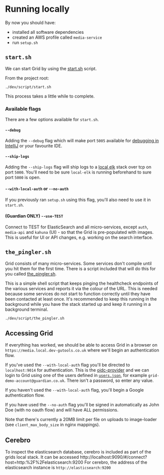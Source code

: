 # Running locally

By now you should have:
- installed all software dependencies
- created an AWS profile called `media-service`
- run `setup.sh`

## `start.sh`
We can start Grid by using the [start.sh](../../dev/script/start.sh) script.

From the project root:

```shell script
./dev/script/start.sh
```

This process takes a little while to complete.

### Available flags
There are a few options available for `start.sh`.

#### `--debug`
Adding the `--debug` flag which will make port `5005` available for [debugging in IntelliJ](https://www.jetbrains.com/help/idea/attaching-to-local-process.html)
or your favourite IDE.

#### `--ship-logs`
Adding the `--ship-logs` flag will ship logs to a [local elk](https://github.com/guardian/local-elk) stack over tcp on port `5000`.
You'll need to be sure `local-elk` is running beforehand to sure port `5000` is open.

#### `--with-local-auth` or `--no-auth`
If you previously ran `setup.sh` using this flag, you'll also need to use it in `start.sh`.

#### (Guardian ONLY) `--use-TEST`
Connect to TEST for ElasticSearch and all  micro-services, except `auth`, `media-api` and `kahuna` (UI) - so that the Grid is pre-populated with images. This is useful for UI or API changes, e.g. working on the search interface.

## `the_pingler.sh`
Grid consists of many micro-services. Some services don't compile until you hit them for the first time.
There is a script included that will do this for you called [the_pingler.sh](../../dev/script/the_pingler.sh).

This is a simple shell script that keeps pinging the healthcheck endpoints of the various
services and reports it via the colour of the URL.  This is needed because some services do
not start to function correctly until they have been contacted at least once.
It's recommended to keep this running in the background while you have the stack started up
and keep it running in a background terminal.

```shell script
./dev/script/the_pingler.sh
```

## Accessing Grid
If everything has worked, we should be able to access Grid in a browser on `https://media.local.dev-gutools.co.uk`
where we'll begin an authentication flow.

If you've used the `--with-local-auth` flag you'll be directed to `localhost:9014` for authentication.
This is the [oidc-provider](../../dev/oidc-provider) and we can login to Grid using one of the users defined in
[`users.json`](../../dev/config/users.json), for example `grid-demo-account@guardian.co.uk`. There isn't a password, so enter any value.

If you haven't used the `--with-local-auth` flag, you'll begin a Google authentication flow.

If you have used the `--no-auth` flag you'll be signed in automatically as John Doe (with no oauth flow) and will have ALL permissions.

Note that there's currently a 20MB limit per file on uploads to image-loader (see `client_max_body_size` in nginx mappings).

## Cerebro

To inspect the elasticsearch database, cerebro is included as part of the grids local stack.
It can be accessed http://localhost:9090/#/connect?host=http:%2F%2Felasticsearch:9200
For cerebro, the address of the elasticsearch instance is `http://elasticsearch:9200`
